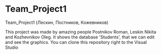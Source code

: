 # Team_Project1
Team_Project1 (Лескин, Постников, Кожевников)

This project was made by amazing people Postnikov Roman, Leskin Nikita and Kozhevnikov Oleg.
It shows the database 'Students', that we can edit and see the graphics.
You can clone this repository right to the Visual Studio
